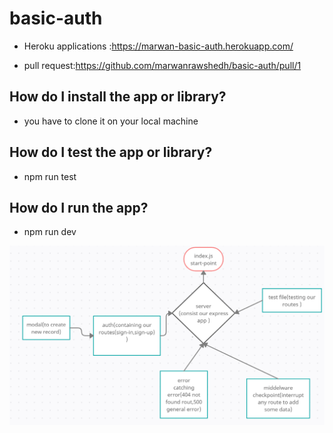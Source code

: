 # basic-auth

- Heroku applications :https://marwan-basic-auth.herokuapp.com/

- pull request:https://github.com/marwanrawshedh/basic-auth/pull/1

## How do I install the app or library?

- you have to clone it on your local machine
## How do I test the app or library?
- npm run test
## How do I run the app?
- npm run dev


![uml](uml.PNG)